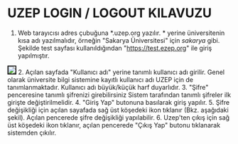 # UZEP LOGIN / LOGOUT KILAVUZU

1. Web tarayıcısı adres çubuğuna \*.uzep.org yazılır. \* yerine üniversitenin kısa adı yazılmalıdır, örneğin "Sakarya Üniversitesi" için _sakarya_ gibi. Şekilde test sayfası kullanıldığından "https://test.ezep.org" ile giriş yapılmıştır. 
<img src="assets/images/uzepLogin.png" border="2"/>
2. Açılan sayfada "Kullanıcı adı" yerine tanımlı kullanıcı adı girilir. Genel olarak üniversite bilgi sistemine kayıtlı kullanıcı adı UZEP için de tanımlanmaktadır. Kullanıcı adı büyük/küçük harf duyarlıdır.
3. "Şifre" penceresine tanımlı şifrenizi girebilirsiniz Sistem tarafından tanımlı şifreler ilk girişte değiştirilmelidir.
4. "Giriş Yap" butonuna basılarak giriş yapılır.
5. Şifre değişikliği için açılan sayafada sağ üst köşedeki ikon tıklanır (Bkz.  aşağıdaki şekil). Açılan pencerede şifre değişikliği yapılabilir.
6. Uzep'ten çıkış için sağ üst köşedeki ikon tıklanır, açılan pencerede "Çıkış Yap" butonu tıklanarak sistemden çıkılır.    